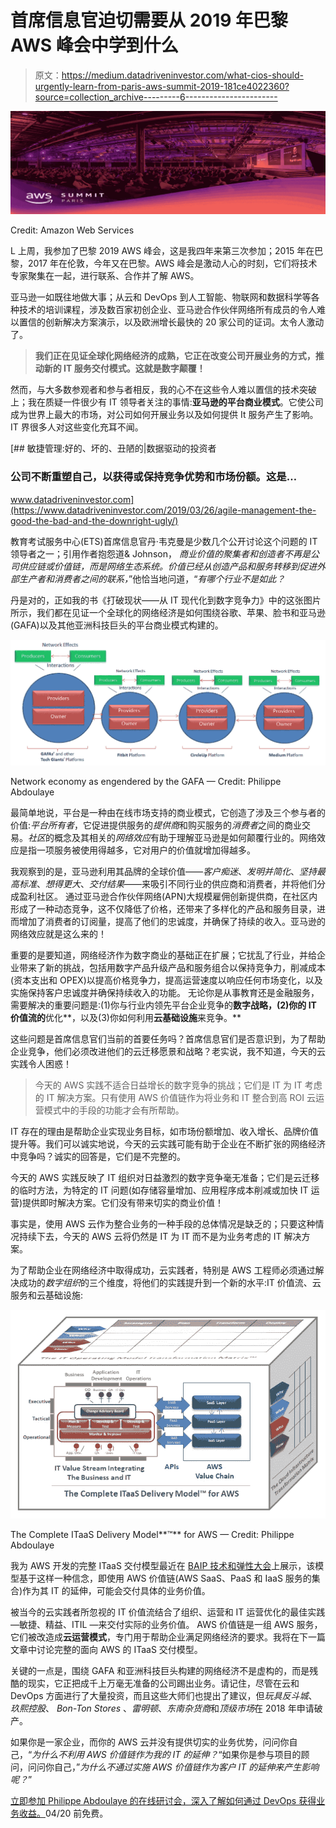 # 首席信息官迫切需要从 2019 年巴黎 AWS 峰会中学到什么

> 原文：<https://medium.datadriveninvestor.com/what-cios-should-urgently-learn-from-paris-aws-summit-2019-181ce4022360?source=collection_archive---------6----------------------->

![](img/90bcbe680fefbcb9c400d9d23ac821f5.png)

Credit: Amazon Web Services

L 上周，我参加了巴黎 2019 AWS 峰会，这是我四年来第三次参加；2015 年在巴黎，2017 年在伦敦，今年又在巴黎。AWS 峰会是激动人心的时刻，它们将技术专家聚集在一起，进行联系、合作并了解 AWS。

亚马逊一如既往地做大事；从云和 DevOps 到人工智能、物联网和数据科学等各种技术的培训课程，涉及数百家初创企业、亚马逊合作伙伴网络所有成员的令人难以置信的创新解决方案演示，以及欧洲增长最快的 20 家公司的证词。太令人激动了。

> **我们正在见证全球化网络经济的成熟，它正在改变公司开展业务的方式，推动新的 IT 服务交付模式。这就是数字颠覆！**

然而，与大多数参观者和参与者相反，我的心不在这些令人难以置信的技术突破上；我在质疑一件很少有 IT 领导者关注的事情:**亚马逊的平台商业模式**。它使公司成为世界上最大的市场，对公司如何开展业务以及如何提供 It 服务产生了影响。IT 界很多人对这些变化充耳不闻。

[](https://www.datadriveninvestor.com/2019/03/26/agile-management-the-good-the-bad-and-the-downright-ugly/) [## 敏捷管理:好的、坏的、丑陋的|数据驱动的投资者

### 公司不断重塑自己，以获得或保持竞争优势和市场份额。这是…

www.datadriveninvestor.com](https://www.datadriveninvestor.com/2019/03/26/agile-management-the-good-the-bad-and-the-downright-ugly/) 

教育考试服务中心(ETS)首席信息官丹·韦克曼是少数几个公开讨论这个问题的 IT 领导者之一；引用作者抱怨道& Johnson，
*商业价值的聚集者和创造者不再是公司供应链或价值链，而是网络生态系统。价值已经从创造产品和服务转移到促进外部生产者和消费者之间的联系，*”他恰当地问道，“*有哪个行业不是如此？*

丹是对的，正如我的书《打破现状——从 IT 现代化到数字竞争力》中的这张图片所示，我们都在见证一个全球化的网络经济是如何围绕谷歌、苹果、脸书和亚马逊(GAFA)以及其他亚洲科技巨头的平台商业模式构建的。

![](img/2da9f467b2d4695c45558053707b115d.png)

Network economy as engendered by the GAFA — Credit: Philippe Abdoulaye

最简单地说，平台是一种由在线市场支持的商业模式，它创造了涉及三个参与者的价值:*平台所有者*，它促进提供服务的*提供商*和购买服务的*消费者*之间的商业交易。*社区*的概念及其相关的*网络效应*有助于理解亚马逊是如何颠覆行业的。网络效应是指一项服务被使用得越多，它对用户的价值就增加得越多。

我观察到的是，亚马逊利用其品牌的全球价值——*客户痴迷*、*发明并简化*、*坚持最高标准*、*想得更大*、*交付结果*——来吸引不同行业的供应商和消费者，并将他们分成盈利社区。
通过亚马逊合作伙伴网络(APN)大规模雇佣创新提供商，在社区内形成了一种动态竞争，这不仅降低了价格，还带来了多样化的产品和服务目录，进而增加了消费者的订阅量，提高了他们的忠诚度，并确保了持续的收入。亚马逊的网络效应就是这么来的！

重要的是要知道，网络经济作为数字商业的基础正在扩展；它扰乱了行业，并给企业带来了新的挑战，包括用数字产品升级产品和服务组合以保持竞争力，削减成本(资本支出和 OPEX)以提高价格竞争力，提高运营速度以响应任何市场变化，以及实施保持客户忠诚度并确保持续收入的功能。
无论你是从事教育还是金融服务，需要解决的重要问题是:(1)你与行业内领先平台企业竞争的**数字战略，(2)你的 IT 价值流的**优化**，以及(3)你如何利用**云基础设施**来竞争。**

这些问题是首席信息官们当前的首要任务吗？首席信息官们是否意识到，为了帮助企业竞争，他们必须改进他们的云迁移愿景和战略？老实说，我不知道，今天的云实践令人困惑！

> 今天的 AWS 实践不适合日益增长的数字竞争的挑战；它们是 IT 为 IT 考虑的 IT 解决方案。只有使用 AWS 价值链作为将业务和 IT 整合到高 ROI 云运营模式中的手段的功能才会有所帮助。

IT 存在的理由是帮助企业实现业务目标，如市场份额增加、收入增长、品牌价值提升等。我们可以诚实地说，今天的云实践可能有助于企业在不断扩张的网络经济中竞争吗？诚实的回答是，它们是不完整的。

今天的 AWS 实践反映了 IT 组织对日益激烈的数字竞争毫无准备；它们是云迁移的临时方法，为特定的 IT 问题(如存储容量增加、应用程序成本削减或加快 IT 运营)提供即时解决方案。它们没有带来切实的商业价值！

事实是，使用 AWS 云作为整合业务的一种手段的总体情况是缺乏的；只要这种情况持续下去，今天的 AWS 云将仍然是 IT 为 IT 而不是为业务考虑的 IT 解决方案。

为了帮助企业在网络经济中取得成功，云实践者，特别是 AWS 工程师必须通过解决成功的*数字组织*的三个维度，将他们的实践提升到一个新的水平:IT 价值流、云服务和云基础设施:

![](img/ab29237d39295aae89144fe15cb4ceb9.png)

The Complete ITaaS Delivery Model**™** for AWS — Credit: Philippe Abdoulaye

我为 AWS 开发的完整 ITaaS 交付模型最近在 [BAIP 技术和弹性大会](https://www.youtube.com/channel/UC9NZlGkVcDIH3SsH8Zba5fA)上展示，该模型基于这样一种信念，即使用 AWS 价值链(AWS SaaS、PaaS 和 IaaS 服务的集合)作为其 IT 的延伸，可能会交付具体的业务价值。

被当今的云实践者所忽视的 IT 价值流结合了组织、运营和 IT 运营优化的最佳实践—敏捷、精益、ITIL —来交付实际的业务价值。
AWS 价值链是一组 AWS 服务，它们被改造成**云运营模式**，专门用于帮助企业满足网络经济的要求。我将在下一篇文章中讨论完整的面向 AWS 的 ITaaS 交付模型。

关键的一点是，围绕 GAFA 和亚洲科技巨头构建的网络经济不是虚构的，而是残酷的现实，它正把成千上万毫无准备的公司踢出业务。请记住，尽管在云和 DevOps 方面进行了大量投资，而且这些大师们也提出了建议，但*玩具反斗城*、*玖熙控股*、 *Bon-Ton Stores* 、*雷明顿*、*东南杂货商*和*顶级市场*在 2018 年申请破产。

如果你是一家企业，而你的 AWS 云并没有提供切实的业务优势，问问你自己，“*为什么不利用 AWS 价值链作为我的 IT 的延伸？*“如果你是参与项目的顾问，问问你自己，”*为什么不通过实施 AWS 价值链作为客户 IT 的延伸来产生影响呢？*”

[立即参加 Philippe Abdoulaye 的在线研讨会，深入了解如何通过 DevOps 获得业务收益。](https://www.udemy.com/devops-business-benefits/?couponCode=DEVOPS4FREE)04/20 前免费。